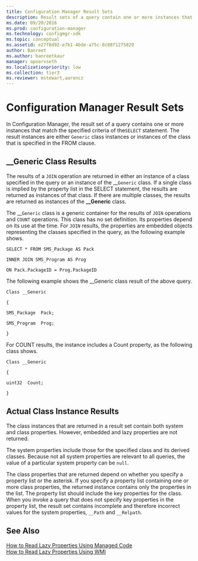 ```yaml
---
title: Configuration Manager Result Sets
description: Result sets of a query contain one or more instances that match the specified criteria of the SELECT statement in Configuration Manager. The result instances are either Generic class instances or instances of the class specified in the FROM clause.
ms.date: 09/20/2016
ms.prod: configuration-manager
ms.technology: configmgr-sdk
ms.topic: conceptual
ms.assetid: e27f8d92-e7b1-4bde-a75c-8c88f1275829
author: Banreet
ms.author: banreetkaur
manager: apoorvseth
ms.localizationpriority: low
ms.collection: tier3
ms.reviewer: mstewart,aaroncz 
---
```

# Configuration Manager Result Sets
In Configuration Manager, the result set of a query contains one or more instances that match the specified criteria of the`SELECT` statement. The result instances are either `Generic` class instances or instances of the class that is specified in the FROM clause.  

## __Generic Class Results  
 The results of a `JOIN` operation are returned in either an instance of a class specified in the query or an instance of the __`Generic` class. If a single class is implied by the property list in the SELECT statement, the results are returned as instances of that class. If there are multiple classes, the results are returned as instances of the **\__Generic** class.  

 The __`Generic` class is a generic container for the results of `JOIN` operations and `COUNT` operations. This class has no set definition. Its properties depend on its use at the time. For `JOIN` results, the properties are embedded objects representing the classes specified in the query, as the following example shows.  

 `SELECT * FROM SMS_Package AS Pack`  

 `INNER JOIN SMS_Program AS Prog`  

 `ON Pack.PackageID = Prog.PackageID`  

 The following example shows the __Generic class result of the above query.  

 `Class __Generic`  

 `{`  

 `SMS_Package  Pack;`  

 `SMS_Program  Prog;`  

 `}`  

 For COUNT results, the instance includes a Count property, as the following class shows.  

 `Class __Generic`  

 `{`  

 `uint32  Count;`  

 `}`  

## Actual Class Instance Results  
 The class instances that are returned in a result set contain both system and class properties. However, embedded and lazy properties are not returned.  

 The system properties include those for the specified class and its derived classes. Because not all system properties are relevant to all queries, the value of a particular system property can be `null`.  

 The class properties that are returned depend on whether you specify a property list or the asterisk. If you specify a property list containing one or more class properties, the returned instance contains only the properties in the list. The property list should include the key properties for the class. When you invoke a query that does not specify key properties in the property list, the result set contains incomplete and therefore incorrect values for the system properties, `__Path` and `__Relpath`.  

## See Also  
 [How to Read Lazy Properties Using Managed Code](../../../develop/core/understand/how-to-read-lazy-properties-by-using-managed-code.md)   
 [How to Read Lazy Properties Using WMI](../../../develop/core/understand/how-to-read-lazy-properties-by-using-wmi.md)
